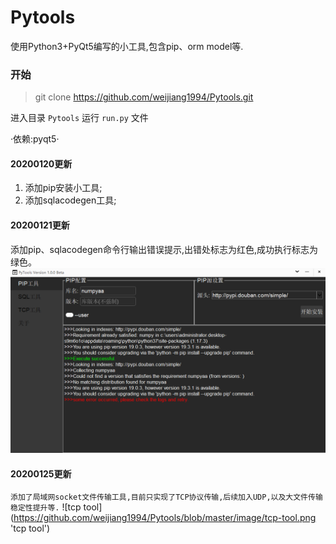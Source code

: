 # Pytools
使用Python3+PyQt5编写的小工具,包含pip、orm model等.

### 开始
>git clone https://github.com/weijiang1994/Pytools.git

进入目录 `Pytools` 运行 `run.py` 文件

·依赖:pyqt5·

#### 20200120更新
1. 添加pip安装小工具;
2. 添加sqlacodegen工具;

#### 20200121更新
添加pip、sqlacodegen命令行输出错误提示,出错处标志为红色,成功执行标志为绿色。
![错误提示](https://github.com/weijiang1994/Pytools/blob/master/image/%E9%94%99%E8%AF%AF%E6%8F%90%E7%A4%BA.png '错误提示')

#### 20200125更新
`添加了局域网socket文件传输工具,目前只实现了TCP协议传输,后续加入UDP,以及大文件传输稳定性提升等.`
![tcp tool] (https://github.com/weijiang1994/Pytools/blob/master/image/tcp-tool.png 'tcp tool')
